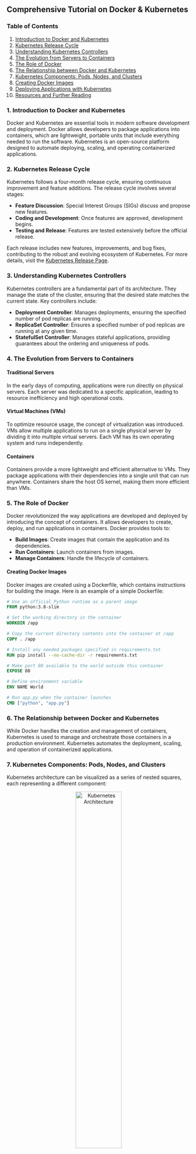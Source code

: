## Comprehensive Tutorial on Docker & Kubernetes

### Table of Contents
1. [Introduction to Docker and Kubernetes](#introduction-to-docker-and-kubernetes)
2. [Kubernetes Release Cycle](#kubernetes-release-cycle)
3. [Understanding Kubernetes Controllers](#understanding-kubernetes-controllers)
4. [The Evolution from Servers to Containers](#the-evolution-from-servers-to-containers)
5. [The Role of Docker](#the-role-of-docker)
6. [The Relationship between Docker and Kubernetes](#the-relationship-between-docker-and-kubernetes)
7. [Kubernetes Components: Pods, Nodes, and Clusters](#kubernetes-components-pods-nodes-and-clusters)
8. [Creating Docker Images](#creating-docker-images)
9. [Deploying Applications with Kubernetes](#deploying-applications-with-kubernetes)
10. [Resources and Further Reading](#resources-and-further-reading)

### 1. Introduction to Docker and Kubernetes

Docker and Kubernetes are essential tools in modern software development and deployment. Docker allows developers to package applications into containers, which are lightweight, portable units that include everything needed to run the software. Kubernetes is an open-source platform designed to automate deploying, scaling, and operating containerized applications.

### 2. Kubernetes Release Cycle

Kubernetes follows a four-month release cycle, ensuring continuous improvement and feature additions. The release cycle involves several stages:
- **Feature Discussion**: Special Interest Groups (SIGs) discuss and propose new features.
- **Coding and Development**: Once features are approved, development begins.
- **Testing and Release**: Features are tested extensively before the official release.

Each release includes new features, improvements, and bug fixes, contributing to the robust and evolving ecosystem of Kubernetes. For more details, visit the [Kubernetes Release Page](https://kubernetes.io/releases/release/).

### 3. Understanding Kubernetes Controllers

Kubernetes controllers are a fundamental part of its architecture. They manage the state of the cluster, ensuring that the desired state matches the current state. Key controllers include:
- **Deployment Controller**: Manages deployments, ensuring the specified number of pod replicas are running.
- **ReplicaSet Controller**: Ensures a specified number of pod replicas are running at any given time.
- **StatefulSet Controller**: Manages stateful applications, providing guarantees about the ordering and uniqueness of pods.

### 4. The Evolution from Servers to Containers

#### Traditional Servers

In the early days of computing, applications were run directly on physical servers. Each server was dedicated to a specific application, leading to resource inefficiency and high operational costs.

#### Virtual Machines (VMs)

To optimize resource usage, the concept of virtualization was introduced. VMs allow multiple applications to run on a single physical server by dividing it into multiple virtual servers. Each VM has its own operating system and runs independently.

#### Containers

Containers provide a more lightweight and efficient alternative to VMs. They package applications with their dependencies into a single unit that can run anywhere. Containers share the host OS kernel, making them more efficient than VMs.

### 5. The Role of Docker

Docker revolutionized the way applications are developed and deployed by introducing the concept of containers. It allows developers to create, deploy, and run applications in containers. Docker provides tools to:
- **Build Images**: Create images that contain the application and its dependencies.
- **Run Containers**: Launch containers from images.
- **Manage Containers**: Handle the lifecycle of containers.

#### Creating Docker Images

Docker images are created using a Dockerfile, which contains instructions for building the image. Here is an example of a simple Dockerfile:

```Dockerfile
# Use an official Python runtime as a parent image
FROM python:3.8-slim

# Set the working directory in the container
WORKDIR /app

# Copy the current directory contents into the container at /app
COPY . /app

# Install any needed packages specified in requirements.txt
RUN pip install --no-cache-dir -r requirements.txt

# Make port 80 available to the world outside this container
EXPOSE 80

# Define environment variable
ENV NAME World

# Run app.py when the container launches
CMD ["python", "app.py"]
```

### 6. The Relationship between Docker and Kubernetes

While Docker handles the creation and management of containers, Kubernetes is used to manage and orchestrate those containers in a production environment. Kubernetes automates the deployment, scaling, and operation of containerized applications.

### 7. Kubernetes Components: Pods, Nodes, and Clusters

Kubernetes architecture can be visualized as a series of nested squares, each representing a different component:

<div style="text-align: center;">
  <img src="../../pics/container-pod-node-cluster.png" alt="Kubernetes Architecture" style="width: 50%;">
</div>


#### Containers

The innermost square, representing the basic unit of deployment in Kubernetes. Containers encapsulate applications and their dependencies.

#### Pods

The next layer, encapsulating one or more containers that share the same network namespace and storage.

#### Nodes

The layer around pods, representing the worker machines in Kubernetes. Each node runs one or more pods and is managed by the master components.

#### Clusters

The outermost layer, representing the entire Kubernetes environment. A cluster consists of one or more nodes managed by a control plane, making decisions about the cluster, such as scheduling and responding to cluster events.

### Kubernetes End of Life and Current Versions

Kubernetes versions have a defined lifecycle, with new versions being released every four months and each version receiving maintenance for a limited period. It's essential to keep track of the current and retiring versions to ensure your clusters remain secure and up-to-date. For more details, visit the [Kubernetes End of Life page](https://endoflife.date/kubernetes).

### 8. Creating Docker Images

To create Docker images, follow these steps:

1. **Write a Dockerfile**: Define the image's configuration, including the base image, dependencies, and commands to run.
2. **Build the Image**: Use the `docker build` command to create the image.
   ```sh
   docker build -t myapp:latest .
   ```
3. **Run the Container**: Use the `docker run` command to launch a container from the image.
   ```sh
   docker run -d -p 80:80 myapp:latest
   ```

### 9. Deploying Applications with Kubernetes

1. **Define a Deployment**: Create a YAML file to define your deployment.
   ```yaml
   apiVersion: apps/v1
   kind: Deployment
   metadata:
     name: myapp-deployment
   spec:
     replicas: 3
     selector:
       matchLabels:
         app: myapp
     template:
       metadata:
         labels:
           app: myapp
       spec:
         containers:
         - name: myapp
           image: myapp:latest
           ports:
           - containerPort: 80
   ```

2. **Apply the Deployment**: Use `kubectl` to apply the deployment.
   ```sh
   kubectl apply -f myapp-deployment.yaml
   ```

3. **Check the Deployment**: Ensure the deployment is running as expected.
   ```sh
   kubectl get deployments
   kubectl get pods
   ```

### 10. Resources and Further Reading

- [Docker Documentation](https://docs.docker.com/)
- [Kubernetes Documentation](https://kubernetes.io/docs/home/)
- [Kubernetes Release Cycle](https://kubernetes.io/releases/)
- [Special Interest Groups (SIGs)](https://github.com/kubernetes/community/blob/master/sig-list.md)
- [CNCF Projects](https://landscape.cncf.io/)

This comprehensive tutorial covers the essential concepts and steps to get started with Docker and Kubernetes, from understanding the basics to deploying applications in a Kubernetes cluster. By following this guide, you will gain a solid foundation in containerization and orchestration, enabling you to manage and scale your applications efficiently.

